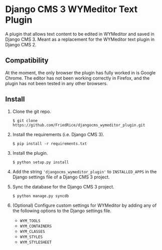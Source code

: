 Django CMS 3 WYMeditor Text Plugin
==================================

A plugin that allows text content to be edited in WYMeditor and saved in Django
CMS 3. Meant as a replacement for the WYMeditor text plugin in Django CMS 2.

Compatibility
-------------

At the moment, the only browser the plugin has fully worked in is Google Chrome.
The editor has not been working correctly in Firefox, and the plugin has not
been tested in any other browsers.

Install
-------

1. Clone the git repo.
    
    ```
    $ git clone https://github.com/FriedRice/djangocms_wymeditor_plugin.git
    ```

2. Install the requirements (i.e. Django CMS 3).
    
    ```
    $ pip install -r requirements.txt
    ```

3. Install the plugin.
    
    ```
    $ python setup.py install
    ```

4. Add the string `'djangocms_wymeditor_plugin'` to `INSTALLED_APPS` in the
   Django settings file of a Django CMS 3 project.

5. Sync the database for the Django CMS 3 project.
    
    ```
    $ python manage.py syncdb
    ```

6. (Optional) Configure custom settings for WYMeditor by adding any of the
   following options to the Django settings file.

    * `WYM_TOOLS`
    * `WYM_CONTAINERS`
    * `WYM_CLASSES`
    * `WYM_STYLES`
    * `WYM_STYLESHEET`

